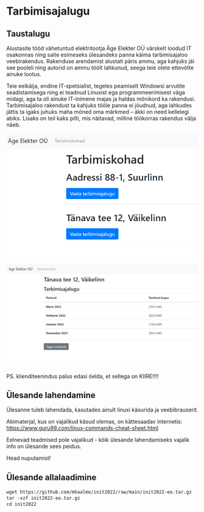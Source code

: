 # Tarbimisajalugu

## Taustalugu

Alustasite tööd vähetuntud elektritootja Äge Elekter OÜ värskelt loodud IT osakonnas ning saite esimeseks ülesandeks panna käima tarbimisajaloo veebirakendus. Rakenduse arendamist alustati päris ammu, aga kahjuks jäi see pooleli ning autorid on ammu töölt lahkunud, seega teie olete ettevõtte ainuke lootus.

Teie eelkäija, endine IT-spetsialist, tegeles peamiselt Windowsi arvutite seadistamisega ning ei teadnud Linuxist ega programmeerimisest väga midagi, aga ta oli ainuke IT-inimene majas ja haldas mõnikord ka rakendusi. Tarbimisajaloo rakendust ta kahjuks tööle panna ei jõudnud, aga lahkudes jättis ta igaks juhuks maha mõned oma märkmed – äkki on need kellelegi abiks.
Lisaks on teil kaks pilti, mis näitavad, milline töökorras rakendus välja näeb.

![Pilt 1](./Pilt01.png)

![Pilt 2](./Pilt02.png)

PS. klienditeenindus palus edasi öelda, et sellega on KIIRE!!!!

## Ülesande lahendamine
Ülesanne tuleb lahendada, kasutades ainult linuxi käsurida ja veebibrauserit.

Abimaterjal, kus on vajalikud käsud olemas, on kättesaadav internetis: https://www.guru99.com/linux-commands-cheat-sheet.html

Eelnevad teadmised pole vajalikud - kõik ülesande lahendamiseks vajalik info on ülesande sees peidus.

Head nuputamist!

## Ülesande allalaadimine
```
wget https://github.com/mhaalme/init2022/raw/main/init2022-ee.tar.gz
tar -xzf init2022-ee.tar.gz
cd init2022
```
